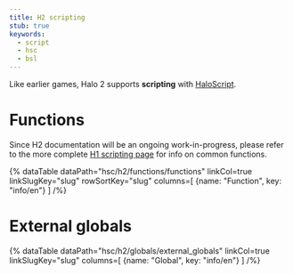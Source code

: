 ```yaml
---
title: H2 scripting
stub: true
keywords:
  - script
  - hsc
  - bsl
---
```

Like earlier games, Halo 2 supports **scripting** with [HaloScript](~general/engine/scripting).

# Functions
Since H2 documentation will be an ongoing work-in-progress, please refer to the more complete [H1 scripting page](~h1/engine/scripting) for info on common functions.

{% dataTable
  dataPath="hsc/h2/functions/functions"
  linkCol=true
  linkSlugKey="slug"
  rowSortKey="slug"
  columns=[
    {name: "Function", key: "info/en"}
  ]
/%}

# External globals
{% dataTable
  dataPath="hsc/h2/globals/external_globals"
  linkCol=true
  linkSlugKey="slug"
  columns=[
    {name: "Global", key: "info/en"}
  ]
/%}
